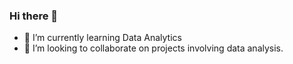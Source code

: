 ### Hi there 👋

- 🌱 I’m currently learning Data Analytics
- 👯 I’m looking to collaborate on projects involving data analysis.

